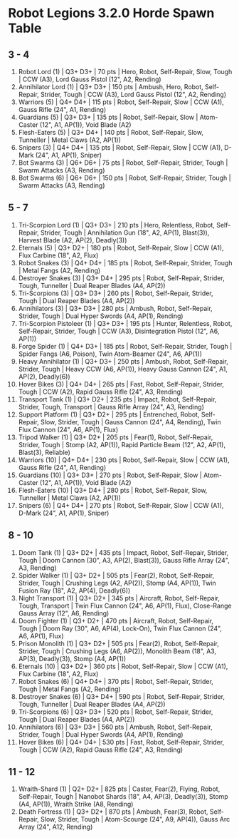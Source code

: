 # Robot Legions 3.2.0 Horde Spawn Table

## 3 - 4

1. Robot Lord (1) | Q3+ D3+ | 70 pts | Hero, Robot, Self-Repair, Slow, Tough | CCW (A3), Lord Gauss Pistol (12", A2, Rending)
1. Annihilator Lord (1) | Q3+ D3+ | 150 pts | Ambush, Hero, Robot, Self-Repair, Strider, Tough | CCW (A3), Lord Gauss Pistol (12", A2, Rending)
1. Warriors (5) | Q4+ D4+ | 115 pts | Robot, Self-Repair, Slow | CCW (A1), Gauss Rifle (24", A1, Rending)
1. Guardians (5) | Q3+ D3+ | 135 pts | Robot, Self-Repair, Slow | Atom-Caster (12", A1, AP(1)), Void Blade (A2)
1. Flesh-Eaters (5) | Q3+ D4+ | 140 pts | Robot, Self-Repair, Slow, Tunneller | Metal Claws (A2, AP(1))
1. Snipers (3) | Q4+ D4+ | 135 pts | Robot, Self-Repair, Slow | CCW (A1), D-Mark (24", A1, AP(1), Sniper)
1. Bot Swarms (3) | Q6+ D6+ | 75 pts | Robot, Self-Repair, Strider, Tough | Swarm Attacks (A3, Rending)
1. Bot Swarms (6) | Q6+ D6+ | 150 pts | Robot, Self-Repair, Strider, Tough | Swarm Attacks (A3, Rending)

## 5 - 7

1. Tri-Scorpion Lord (1) | Q3+ D3+ | 210 pts | Hero, Relentless, Robot, Self-Repair, Strider, Tough | Annihilation Gun (18", A2, AP(1), Blast(3)), Harvest Blade (A2, AP(2), Deadly(3))
1. Eternals (5) | Q3+ D2+ | 180 pts | Robot, Self-Repair, Slow | CCW (A1), Flux Carbine (18", A2, Flux)
1. Robot Snakes (3) | Q4+ D4+ | 185 pts | Robot, Self-Repair, Strider, Tough | Metal Fangs (A2, Rending)
1. Destroyer Snakes (3) | Q3+ D4+ | 295 pts | Robot, Self-Repair, Strider, Tough, Tunneller | Dual Reaper Blades (A4, AP(2))
1. Tri-Scorpions (3) | Q3+ D3+ | 260 pts | Robot, Self-Repair, Strider, Tough | Dual Reaper Blades (A4, AP(2))
1. Annihilators (3) | Q3+ D3+ | 280 pts | Ambush, Robot, Self-Repair, Strider, Tough | Dual Hyper Swords (A4, AP(1), Rending)
1. Tri-Scorpion Pistoleer (1) | Q3+ D3+ | 195 pts | Hunter, Relentless, Robot, Self-Repair, Strider, Tough | CCW (A3), Disintegration Pistol (12", A6, AP(1))
1. Forge Spider (1) | Q4+ D3+ | 185 pts | Robot, Self-Repair, Strider, Tough | Spider Fangs (A6, Poison), Twin Atom-Beamer (24", A6, AP(1))
1. Heavy Annihilator (1) | Q3+ D3+ | 250 pts | Ambush, Robot, Self-Repair, Strider, Tough | Heavy CCW (A6, AP(1)), Heavy Gauss Cannon (24", A1, AP(2), Deadly(6))
1. Hover Bikes (3) | Q4+ D4+ | 265 pts | Fast, Robot, Self-Repair, Strider, Tough | CCW (A2), Rapid Gauss Rifle (24", A3, Rending)
1. Transport Tank (1) | Q3+ D2+ | 235 pts | Impact, Robot, Self-Repair, Strider, Tough, Transport | Gauss Rifle Array (24", A3, Rending)
1. Support Platform (1) | Q3+ D2+ | 295 pts | Entrenched, Robot, Self-Repair, Slow, Strider, Tough | Gauss Cannon (24", A4, Rending), Twin Flux Cannon (24", A6, AP(1), Flux)
1. Tripod Walker (1) | Q3+ D2+ | 205 pts | Fear(1), Robot, Self-Repair, Strider, Tough | Stomp (A2, AP(1)), Rapid Particle Beam (12", A2, AP(1), Blast(3), Reliable)
1. Warriors (10) | Q4+ D4+ | 230 pts | Robot, Self-Repair, Slow | CCW (A1), Gauss Rifle (24", A1, Rending)
1. Guardians (10) | Q3+ D3+ | 270 pts | Robot, Self-Repair, Slow | Atom-Caster (12", A1, AP(1)), Void Blade (A2)
1. Flesh-Eaters (10) | Q3+ D4+ | 280 pts | Robot, Self-Repair, Slow, Tunneller | Metal Claws (A2, AP(1))
1. Snipers (6) | Q4+ D4+ | 270 pts | Robot, Self-Repair, Slow | CCW (A1), D-Mark (24", A1, AP(1), Sniper)

## 8 - 10

1. Doom Tank (1) | Q3+ D2+ | 435 pts | Impact, Robot, Self-Repair, Strider, Tough | Doom Cannon (30", A3, AP(2), Blast(3)), Gauss Rifle Array (24", A3, Rending)
1. Spider Walker (1) | Q3+ D2+ | 505 pts | Fear(2), Robot, Self-Repair, Strider, Tough | Crushing Legs (A2, AP(2)), Stomp (A4, AP(1)), Twin Fusion Ray (18", A2, AP(4), Deadly(6))
1. Night Transport (1) | Q3+ D2+ | 345 pts | Aircraft, Robot, Self-Repair, Tough, Transport | Twin Flux Cannon (24", A6, AP(1), Flux), Close-Range Gauss Array (12", A6, Rending)
1. Doom Fighter (1) | Q3+ D2+ | 470 pts | Aircraft, Robot, Self-Repair, Tough | Doom Ray (30", A6, AP(4), Lock-On), Twin Flux Cannon (24", A6, AP(1), Flux)
1. Prison Monolith (1) | Q3+ D2+ | 505 pts | Fear(2), Robot, Self-Repair, Strider, Tough | Crushing Legs (A6, AP(2)), Monolith Beam (18", A3, AP(3), Deadly(3)), Stomp (A4, AP(1))
1. Eternals (10) | Q3+ D2+ | 360 pts | Robot, Self-Repair, Slow | CCW (A1), Flux Carbine (18", A2, Flux)
1. Robot Snakes (6) | Q4+ D4+ | 370 pts | Robot, Self-Repair, Strider, Tough | Metal Fangs (A2, Rending)
1. Destroyer Snakes (6) | Q3+ D4+ | 590 pts | Robot, Self-Repair, Strider, Tough, Tunneller | Dual Reaper Blades (A4, AP(2))
1. Tri-Scorpions (6) | Q3+ D3+ | 520 pts | Robot, Self-Repair, Strider, Tough | Dual Reaper Blades (A4, AP(2))
1. Annihilators (6) | Q3+ D3+ | 560 pts | Ambush, Robot, Self-Repair, Strider, Tough | Dual Hyper Swords (A4, AP(1), Rending)
1. Hover Bikes (6) | Q4+ D4+ | 530 pts | Fast, Robot, Self-Repair, Strider, Tough | CCW (A2), Rapid Gauss Rifle (24", A3, Rending)

## 11 - 12

1. Wraith-Shard (1) | Q2+ D2+ | 825 pts | Caster, Fear(2), Flying, Robot, Self-Repair, Tough | Nanobot Shards (18", A4, AP(3), Deadly(3)), Stomp (A4, AP(1)), Wraith Strike (A8, Rending)
1. Death Fortress (1) | Q3+ D2+ | 870 pts | Ambush, Fear(3), Robot, Self-Repair, Slow, Strider, Tough | Atom-Scourge (24", A9, AP(4)), Gauss Arc Array (24", A12, Rending)